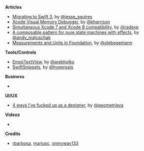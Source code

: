 
**Articles**

* [Migrating to Swift 3](http://www.jessesquires.com/migrating-to-swift-3/), by [@jesse_squires](https://twitter.com/jesse_squires)
* [Xcode Visual Memory Debugger](http://useyourloaf.com/blog/xcode-visual-memory-debugger/), by [@kharrison](https://twitter.com/kharrison)
* [Simultaneous Xcode 7 and Xcode 8 compatibility](http://radex.io/xcode7-xcode8/), by [@radexp](http://twitter.com/radexp)
* [A composable pattern for pure state machines with effects](https://gist.github.com/andymatuschak/d5f0a8730ad601bcccae97e8398e25b2), by [@andy_matuschak](https://twitter.com/andy_matuschak)
* [Measurements and Units in Foundation](http://oleb.net/blog/2016/07/measurements-and-units/), by [@olebegemann](https://twitter.com/olebegemann)

**Tools/Controls**

* [EmojiTextView](https://github.com/fastred/EmojiTextView), by [@arekholko](https://twitter.com/arekholko)
* [SwiftSnippets](https://github.com/hyperoslo/SwiftSnippets), by [@hyperoslo](https://github.com/hyperoslo)

**Business**

*

**UI/UX**

* [4 ways I’ve fucked up as a designer](https://medium.com/@geometrieva/here-are-some-of-the-ways-ive-fucked-up-as-a-designer-d6b1d430a750), by [@geometrieva](https://twitter.com/geometrieva)

**Videos**

*

**Credits**

* [rbarbosa](https://github.com/rbarbosa), [mariusc](https://github.com/mariusc), [onmyway133](https://github.com/onmyway133)
